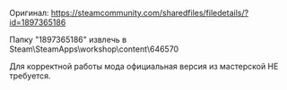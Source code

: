 Оригинал: https://steamcommunity.com/sharedfiles/filedetails/?id=1897365186

Папку "1897365186" извлечь в Steam\SteamApps\workshop\content\646570

Для корректной работы мода официальная версия из мастерской НЕ требуется.
